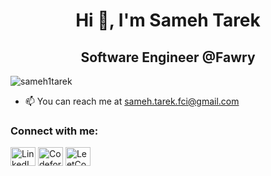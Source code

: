 <h1 align="center">Hi 👋, I'm Sameh Tarek</h1>
<h2 align="center">Software Engineer @Fawry</h2>

<p align="left"> 
  <img src="https://komarev.com/ghpvc/?username=sameh1tarek&label=Profile%20views&color=0e75b6&style=flat" alt="sameh1tarek" /> 
</p>

- 📫 You can reach me at [sameh.tarek.fci@gmail.com](mailto:sameh.tarek.fci@gmail.com)

<h3 align="left">Connect with me:</h3>
<p align="left">
  <a href="https://www.linkedin.com/in/sameh-tarek-mohamed-766a0a234/" target="_blank"><img align="center" src="https://raw.githubusercontent.com/rahuldkjain/github-profile-readme-generator/master/src/images/icons/Social/linked-in-alt.svg" alt="LinkedIn" height="30" width="40" /></a>
  <a href="https://codeforces.com/profile/sameh_tarek1" target="_blank"><img align="center" src="https://raw.githubusercontent.com/rahuldkjain/github-profile-readme-generator/master/src/images/icons/Social/codeforces.svg" alt="Codeforces" height="30" width="40" /></a>
  <a href="https://www.leetcode.com/samehtarek" target="_blank"><img align="center" src="https://raw.githubusercontent.com/rahuldkjain/github-profile-readme-generator/master/src/images/icons/Social/leet-code.svg" alt="LeetCode" height="30" width="40" /></a>
</p>

